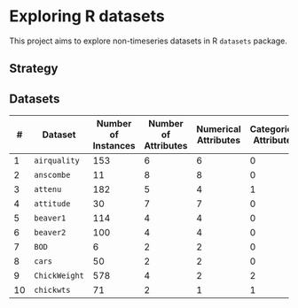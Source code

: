 # Exploring R datasets

This project aims to explore non-timeseries datasets in R `datasets` package.

## Strategy

## Datasets
| # | Dataset       |Number of Instances|Number of Attributes|Numerical Attributes|Categorical Attributes|Missing Data| Link                      |
|---|---------------|-------------------|--------------------|--------------------|----------------------|------------|---------------------------|
| 1 | `airquality`  | 153               | 6                  | 6                  | 0                    | Yes        |[airquality](/airquality)  |
| 2 | `anscombe`    | 11                | 8                  | 8                  | 0                    | No         |[anscombe](/anscombe)      |
| 3 | `attenu`      | 182               | 5                  | 4                  | 1                    | Yes        |[attenu](/attenu)          |
| 4 | `attitude`    | 30                | 7                  | 7                  | 0                    | No         |[attitude](/attitude)      |
| 5 | `beaver1`     | 114               | 4                  | 4                  | 0                    | No         |[beavers](/beavers)        |
| 6 | `beaver2`     | 100               | 4                  | 4                  | 0                    | No         |[beavers](/beavers)        |
| 7 | `BOD`         | 6                 | 2                  | 2                  | 0                    | No         |[BOD](/BOD)                |
| 8 | `cars`        | 50                | 2                  | 2                  | 0                    | No         |[cars](/cars)              |
| 9 | `ChickWeight` | 578               | 4                  | 2                  | 2                    | No         |[ChickWeight](/ChickWeight)|
| 10| `chickwts`    | 71                | 2                  | 1                  | 1                    | No         |[chickwts](/chickwts)      |
